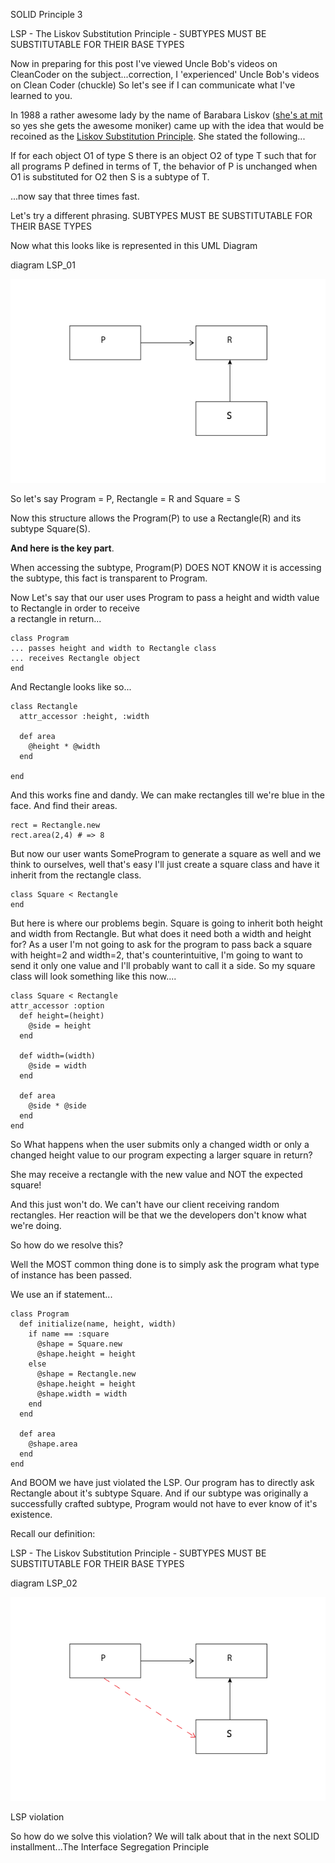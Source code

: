 SOLID Principle 3

LSP - The Liskov Substitution Principle - SUBTYPES MUST BE SUBSTITUTABLE FOR THEIR BASE TYPES

Now in preparing for this post I've viewed Uncle Bob's videos on CleanCoder on the subject...correction, I 'experienced' 
Uncle Bob's videos on Clean Coder (chuckle) So let's see if I can communicate what I've learned to you.

In 1988 a rather awesome lady by the name of Barabara Liskov ([she's at mit](http://www.pmg.csail.mit.edu/~liskov/) so yes she gets the awesome moniker) came up 
with the idea that would be recoined as the [Liskov Substitution Principle](http://en.wikipedia.org/wiki/Liskov_substitution_principle). She stated the following...

If for each object O1 of type S there is an object O2 of type T such that for all programs P defined in terms of T, 
the behavior of P is unchanged when O1 is substituted for O2 then S is a subtype of T.

...now say that three times fast.

Let's try a different phrasing. SUBTYPES MUST BE SUBSTITUTABLE FOR THEIR BASE TYPES

Now what this looks like is represented in this UML Diagram

diagram LSP_01

![Alt text](diagram_LSP_01.png)


So let's say Program = P, Rectangle = R and Square = S

Now this structure allows the Program(P) to use a Rectangle(R) and its subtype Square(S). 

**And here is the key part**. 

When accessing the subtype, Program(P) DOES NOT KNOW
it is accessing the subtype, this fact is transparent to Program. 



Now Let's say that our user uses Program to pass a height and width value to Rectangle in order to receive  
a rectangle in return...


	class Program
	... passes height and width to Rectangle class
	... receives Rectangle object
	end


And Rectangle looks like so...

	class Rectangle
	  attr_accessor :height, :width

	  def area
	    @height * @width
	  end
  
	end


	
And this works fine and dandy. We can make rectangles till we're blue in the face. 
And find their areas.


	rect = Rectangle.new
	rect.area(2,4) # => 8



	
But now our user wants SomeProgram to generate a square as well and we think to ourselves, well that's easy I'll just create 
a square class and have it inherit from the rectangle class.

	class Square < Rectangle
	end

But here is where our problems begin. Square is going to inherit both height and width from Rectangle. 
But what does it need both a width and height for? As a user I'm not going to ask for the program to pass back a square
with height=2 and width=2, that's counterintuitive, I'm going to want to send it only one value and I'll probably 
want to call it a side. So my square class will look something like this now....

	class Square < Rectangle
	attr_accessor :option
	  def height=(height)
	    @side = height
	  end

	  def width=(width)
	    @side = width
	  end

	  def area
	    @side * @side
	  end
	end

 
So What happens when the user submits only a changed width or only a changed height value to our program 
expecting a larger square in return?

She may receive a rectangle with the new value and NOT the expected square!

And this just won't do. We can't have our client receiving random rectangles. Her reaction will be that we the developers
don't know what we're doing.

So how do we resolve this?

Well the MOST common thing done is to simply ask the program what type of instance has been passed.

We use an if statement...

	class Program
	  def initialize(name, height, width)
	    if name == :square
	      @shape = Square.new
	      @shape.height = height
	    else
	      @shape = Rectangle.new
	      @shape.height = height
	      @shape.width = width
	    end
	  end

	  def area
	    @shape.area
	  end
	end



And BOOM we have just violated the LSP. Our program has to directly ask Rectangle about it's subtype Square. 
And if our subtype was originally a successfully crafted subtype, Program would not have to ever know of it's existence.

Recall our definition: 

LSP - The Liskov Substitution Principle - SUBTYPES MUST BE SUBSTITUTABLE FOR THEIR BASE TYPES



diagram LSP_02

![Alt text](diagram_LSP_02.png)

LSP violation

So how do we solve this violation? We will talk about that in the next SOLID installment...The Interface Segregation Principle


